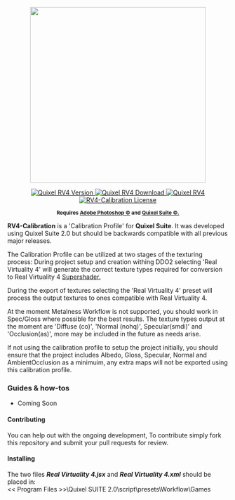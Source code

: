 <p align="center">
    <img src="https://raw.githubusercontent.com/p1nga/RV4-Calibration/master/logo.png" width="400">
</p>

<p align="center">
    <a href="https://github.com/p1nga/RV4-Calibration/releases">
        <img src="https://img.shields.io/badge/Version-0.0.1-blue.svg?style=flat-square" alt="Quixel RV4 Version">
    </a>
    <a href="https://github.com/p1nga/RV4-Calibration/archive/1.0.zip">
        <img src="https://img.shields.io/badge/Download-5.0_KB-green.svg?style=flat-square" alt="Quixel RV4 Download">
    </a>
    <a href="https://github.com/p1nga/RV4-Calibration/issues">
        <img src="https://img.shields.io/github/issues-raw/p1nga/RV4-Calibration.svg?style=flat-square&label=Issues" alt="Quixel RV4">
    </a>
    <a href="https://github.com/p1nga/RV4-Calibration/blob/master/LICENSE">
        <img src="https://img.shields.io/badge/License-GPLv3-red.svg?style=flat-square" alt="RV4-Calibration License">
    </a>
</p>

<p align="center">
    <sup><strong>Requires <a href="http://www.adobe.com/au/products/photoshop.html">Adobe Photoshop ©</a> and <a href="quixel.se">Quixel Suite ©.</a></sup></strong>
</p>

**RV4-Calibration** is a 'Calibration Profile' for **Quixel Suite**.  It was developed using Quixel Suite 2.0 but should be backwards compatible with all previous major releases.

The Calibration Profile can be utilized at two stages of the texturing process:
During project setup and creation withing DDO2 selecting 'Real Virtuality 4' will generate the correct texture types required for conversion to Real Virtuality 4 <a href="https://community.bistudio.com/wiki/Super_shader"> Supershader.</a>

During the export of textures selecting the 'Real Virtuality 4' preset will process the output textures to ones compatible with Real Virtuality 4.

At the moment Metalness Workflow is not supported, you should work in Spec/Gloss where possible for the best results.  The texture types output at the moment are 'Diffuse (co)', 'Normal (nohq)', Specular(smdi)' and 'Occlusion(as)', more may be included in the future as needs arise.

If not using the calibration profile to setup the project initially, you should ensure that the project includes Albedo, Gloss, Specular, Normal and AmbientOcclusion as a minimuim, any extra maps will not be exported using this calibration profile.

### Guides & how-tos
- Coming Soon

#### Contributing
You can help out with the ongoing development, To contribute simply fork this repository and submit your pull requests for review. 

#### Installing
The two files ***Real Virtuality 4.jsx*** and ***Real Virtuality 4.xml*** should be placed in: </br>
<< Program Files >>\Quixel SUITE 2.0\script\presets\Workflow\Games

